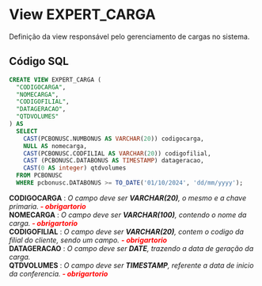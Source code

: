 # View EXPERT_CARGA

Definição da view responsável pelo gerenciamento de cargas no sistema.  

## Código SQL

```sql
CREATE VIEW EXPERT_CARGA (
  "CODIGOCARGA",
  "NOMECARGA",
  "CODIGOFILIAL",
  "DATAGERACAO",
  "QTDVOLUMES"
) AS 
  SELECT 
    CAST(PCBONUSC.NUMBONUS AS VARCHAR(20)) codigocarga,
    NULL AS nomecarga,
    CAST(PCBONUSC.CODFILIAL AS VARCHAR(20)) codigofilial,
    CAST (PCBONUSC.DATABONUS AS TIMESTAMP) datageracao,
    CAST(0 AS integer) qtdvolumes
  FROM PCBONUSC  
  WHERE pcbonusc.DATABONUS >= TO_DATE('01/10/2024', 'dd/mm/yyyy');
```

**CODIGOCARGA** : *O campo deve ser **VARCHAR(20)**, o mesmo e a chave primaria.****<font color="red"> - obrigartorio</font>*** <br/>
**NOMECARGA** : *O campo deve ser **VARCHAR(100)**, contendo o nome da carga.****<font color="red"> - obrigartorio</font>***<br/>
**CODIGOFILIAL** : *O campo deve ser **VARCHAR(20)**, contem o codigo da filial do cliente, sendo um campo.* ***<font color="red"> - obrigartorio</font>***<br/>
**DATAGERACAO** : *O campo deve ser **DATE**, trazendo a data de geração da carga.* <br/>
**QTDVOLUMES** : *O campo deve ser **TIMESTAMP**, referente a data de inicio da conferencia.****<font color="red"> - obrigartorio</font>***<br/>
